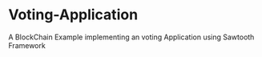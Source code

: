 # Voting-Application
A BlockChain Example implementing an voting Application using Sawtooth Framework 
